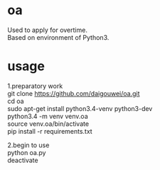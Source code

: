 # oa
Used to apply for overtime.  
Based on environment of Python3.

# usage
1.preparatory work  
git clone https://github.com/daigouwei/oa.git  
cd oa  
sudo apt-get install python3.4-venv python3-dev  
python3.4 -m venv venv.oa  
source venv.oa/bin/activate  
pip install -r requirements.txt  

2.begin to use  
python oa.py  
deactivate  
